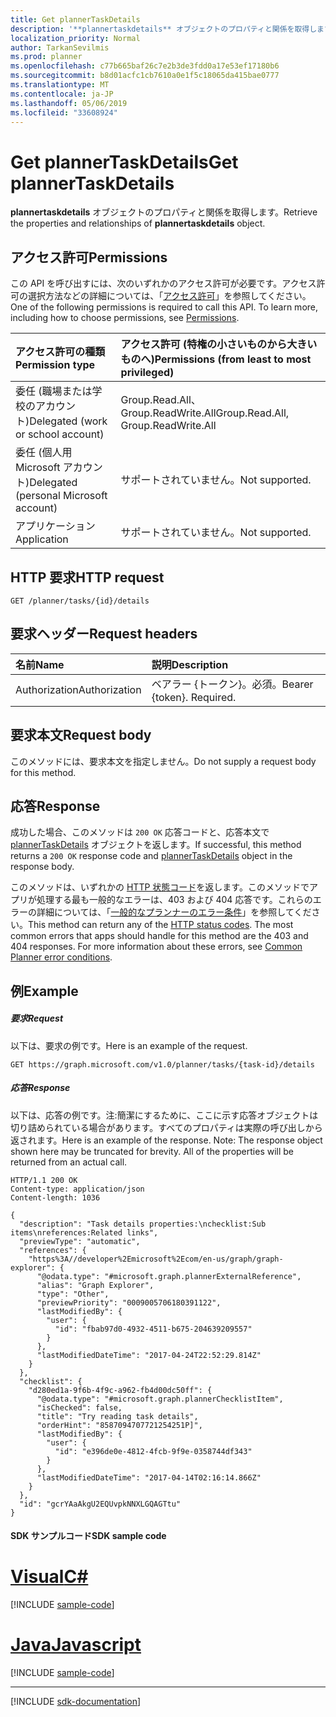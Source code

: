 ```yaml
---
title: Get plannerTaskDetails
description: '**plannertaskdetails** オブジェクトのプロパティと関係を取得します。'
localization_priority: Normal
author: TarkanSevilmis
ms.prod: planner
ms.openlocfilehash: c77b665baf26c7e2b3de3fdd0a17e53ef17180b6
ms.sourcegitcommit: b8d01acfc1cb7610a0e1f5c18065da415bae0777
ms.translationtype: MT
ms.contentlocale: ja-JP
ms.lasthandoff: 05/06/2019
ms.locfileid: "33608924"
---
```

# <a name="get-plannertaskdetails"></a><span data-ttu-id="4691b-103">Get plannerTaskDetails</span><span class="sxs-lookup"><span data-stu-id="4691b-103">Get plannerTaskDetails</span></span>

<span data-ttu-id="4691b-104">**plannertaskdetails** オブジェクトのプロパティと関係を取得します。</span><span class="sxs-lookup"><span data-stu-id="4691b-104">Retrieve the properties and relationships of **plannertaskdetails** object.</span></span>
## <a name="permissions"></a><span data-ttu-id="4691b-105">アクセス許可</span><span class="sxs-lookup"><span data-stu-id="4691b-105">Permissions</span></span>
<span data-ttu-id="4691b-p101">この API を呼び出すには、次のいずれかのアクセス許可が必要です。アクセス許可の選択方法などの詳細については、「[アクセス許可](/graph/permissions-reference)」を参照してください。</span><span class="sxs-lookup"><span data-stu-id="4691b-p101">One of the following permissions is required to call this API. To learn more, including how to choose permissions, see [Permissions](/graph/permissions-reference).</span></span>

|<span data-ttu-id="4691b-108">アクセス許可の種類</span><span class="sxs-lookup"><span data-stu-id="4691b-108">Permission type</span></span>      | <span data-ttu-id="4691b-109">アクセス許可 (特権の小さいものから大きいものへ)</span><span class="sxs-lookup"><span data-stu-id="4691b-109">Permissions (from least to most privileged)</span></span>              |
|:--------------------|:---------------------------------------------------------|
|<span data-ttu-id="4691b-110">委任 (職場または学校のアカウント)</span><span class="sxs-lookup"><span data-stu-id="4691b-110">Delegated (work or school account)</span></span> | <span data-ttu-id="4691b-111">Group.Read.All、Group.ReadWrite.All</span><span class="sxs-lookup"><span data-stu-id="4691b-111">Group.Read.All, Group.ReadWrite.All</span></span>    |
|<span data-ttu-id="4691b-112">委任 (個人用 Microsoft アカウント)</span><span class="sxs-lookup"><span data-stu-id="4691b-112">Delegated (personal Microsoft account)</span></span> | <span data-ttu-id="4691b-113">サポートされていません。</span><span class="sxs-lookup"><span data-stu-id="4691b-113">Not supported.</span></span>    |
|<span data-ttu-id="4691b-114">アプリケーション</span><span class="sxs-lookup"><span data-stu-id="4691b-114">Application</span></span> | <span data-ttu-id="4691b-115">サポートされていません。</span><span class="sxs-lookup"><span data-stu-id="4691b-115">Not supported.</span></span> |

## <a name="http-request"></a><span data-ttu-id="4691b-116">HTTP 要求</span><span class="sxs-lookup"><span data-stu-id="4691b-116">HTTP request</span></span>
<!-- { "blockType": "ignored" } -->
```http
GET /planner/tasks/{id}/details
```

## <a name="request-headers"></a><span data-ttu-id="4691b-117">要求ヘッダー</span><span class="sxs-lookup"><span data-stu-id="4691b-117">Request headers</span></span>
| <span data-ttu-id="4691b-118">名前</span><span class="sxs-lookup"><span data-stu-id="4691b-118">Name</span></span>      |<span data-ttu-id="4691b-119">説明</span><span class="sxs-lookup"><span data-stu-id="4691b-119">Description</span></span>|
|:----------|:----------|
| <span data-ttu-id="4691b-120">Authorization</span><span class="sxs-lookup"><span data-stu-id="4691b-120">Authorization</span></span>  | <span data-ttu-id="4691b-p102">ベアラー {トークン}。必須。</span><span class="sxs-lookup"><span data-stu-id="4691b-p102">Bearer {token}. Required.</span></span> |

## <a name="request-body"></a><span data-ttu-id="4691b-123">要求本文</span><span class="sxs-lookup"><span data-stu-id="4691b-123">Request body</span></span>
<span data-ttu-id="4691b-124">このメソッドには、要求本文を指定しません。</span><span class="sxs-lookup"><span data-stu-id="4691b-124">Do not supply a request body for this method.</span></span>

## <a name="response"></a><span data-ttu-id="4691b-125">応答</span><span class="sxs-lookup"><span data-stu-id="4691b-125">Response</span></span>

<span data-ttu-id="4691b-126">成功した場合、このメソッドは `200 OK` 応答コードと、応答本文で [plannerTaskDetails](../resources/plannertaskdetails.md) オブジェクトを返します。</span><span class="sxs-lookup"><span data-stu-id="4691b-126">If successful, this method returns a `200 OK` response code and [plannerTaskDetails](../resources/plannertaskdetails.md) object in the response body.</span></span>

<span data-ttu-id="4691b-p103">このメソッドは、いずれかの [HTTP 状態コード](/graph/errors)を返します。このメソッドでアプリが処理する最も一般的なエラーは、403 および 404 応答です。これらのエラーの詳細については、「[一般的なプランナーのエラー条件](../resources/planner-overview.md#common-planner-error-conditions)」を参照してください。</span><span class="sxs-lookup"><span data-stu-id="4691b-p103">This method can return any of the [HTTP status codes](/graph/errors). The most common errors that apps should handle for this method are the 403 and 404 responses. For more information about these errors, see [Common Planner error conditions](../resources/planner-overview.md#common-planner-error-conditions).</span></span>

## <a name="example"></a><span data-ttu-id="4691b-130">例</span><span class="sxs-lookup"><span data-stu-id="4691b-130">Example</span></span>
##### <a name="request"></a><span data-ttu-id="4691b-131">要求</span><span class="sxs-lookup"><span data-stu-id="4691b-131">Request</span></span>
<span data-ttu-id="4691b-132">以下は、要求の例です。</span><span class="sxs-lookup"><span data-stu-id="4691b-132">Here is an example of the request.</span></span>
<!-- {
  "blockType": "request",
  "name": "get_plannertaskdetails"
}-->
```http
GET https://graph.microsoft.com/v1.0/planner/tasks/{task-id}/details
```
##### <a name="response"></a><span data-ttu-id="4691b-133">応答</span><span class="sxs-lookup"><span data-stu-id="4691b-133">Response</span></span>
<span data-ttu-id="4691b-p104">以下は、応答の例です。注:簡潔にするために、ここに示す応答オブジェクトは切り詰められている場合があります。すべてのプロパティは実際の呼び出しから返されます。</span><span class="sxs-lookup"><span data-stu-id="4691b-p104">Here is an example of the response. Note: The response object shown here may be truncated for brevity. All of the properties will be returned from an actual call.</span></span>
<!-- {
  "blockType": "response",
  "truncated": true,
  "@odata.type": "microsoft.graph.plannerTaskDetails"
} -->
```http
HTTP/1.1 200 OK
Content-type: application/json
Content-length: 1036

{
  "description": "Task details properties:\nchecklist:Sub items\nreferences:Related links",
  "previewType": "automatic",
  "references": {
    "https%3A//developer%2Emicrosoft%2Ecom/en-us/graph/graph-explorer": {
      "@odata.type": "#microsoft.graph.plannerExternalReference",
      "alias": "Graph Explorer",
      "type": "Other",
      "previewPriority": "0009005706180391122",
      "lastModifiedBy": {
        "user": {
          "id": "fbab97d0-4932-4511-b675-204639209557"
        }
      },
      "lastModifiedDateTime": "2017-04-24T22:52:29.814Z"
    }
  },
  "checklist": {
    "d280ed1a-9f6b-4f9c-a962-fb4d00dc50ff": {
      "@odata.type": "#microsoft.graph.plannerChecklistItem",
      "isChecked": false,
      "title": "Try reading task details",
      "orderHint": "8587094707721254251P]",
      "lastModifiedBy": {
        "user": {
          "id": "e396de0e-4812-4fcb-9f9e-0358744df343"
        }
      },
      "lastModifiedDateTime": "2017-04-14T02:16:14.866Z"
    }
  },
  "id": "gcrYAaAkgU2EQUvpkNNXLGQAGTtu"
}
```
#### <a name="sdk-sample-code"></a><span data-ttu-id="4691b-137">SDK サンプルコード</span><span class="sxs-lookup"><span data-stu-id="4691b-137">SDK sample code</span></span>
# <a name="ctabcs"></a>[<span data-ttu-id="4691b-138">Visual</span><span class="sxs-lookup"><span data-stu-id="4691b-138">C#</span></span>](#tab/cs)
[!INCLUDE [sample-code](../includes/get_plannertaskdetails-Cs-snippets.md)]

# <a name="javascripttabjavascript"></a>[<span data-ttu-id="4691b-139">Java</span><span class="sxs-lookup"><span data-stu-id="4691b-139">Javascript</span></span>](#tab/javascript)
[!INCLUDE [sample-code](../includes/get_plannertaskdetails-Javascript-snippets.md)]

---

[!INCLUDE [sdk-documentation](../includes/snippets_sdk_documentation_link.md)]

<!-- uuid: 8fcb5dbc-d5aa-4681-8e31-b001d5168d79
2015-10-25 14:57:30 UTC -->
<!-- {
  "type": "#page.annotation",
  "description": "Get plannerTaskDetails",
  "keywords": "",
  "section": "documentation",
  "tocPath": "",
  "suppressions": [
    "Error: /api-reference/v1.0/api/plannertaskdetails-get.md:\r\n      BookmarkMissing: '[#tab/cs](C#)'. Did you mean: #c (score: 5)",
    "Error: /api-reference/v1.0/api/plannertaskdetails-get.md:\r\n      BookmarkMissing: '[#tab/javascript](Javascript)'. Did you mean: #javascript (score: 4)"
  ]
}-->
